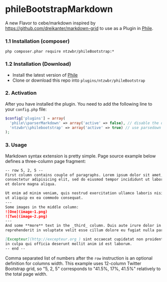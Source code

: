 phileBootstrapMarkdown
====================

A new Flavor to cebe/markdown inspired by https://github.com/dreikanter/markdown-grid to use as a Plugin in [Phile](https://github.com/PhileCMS/Phile).

### 1.1 Installation (composer)
```
php composer.phar require ntzwbr/phileBootstrap:*
```

### 1.2 Installation (Download)

* Install the latest version of [Phile](https://github.com/PhileCMS/Phile)
* Clone or download this repo into `plugins/ntzwbr/phileBootstrap`

### 2. Activation

After you have installed the plugin. You need to add the following line to your `config.php` file:

```php
$config['plugins'] = array(
  'phile\\parserMarkdown' => array('active' => false), // disable the default parser
  'ntzwbr\\philebootstrap' => array('active' => true) // use parsedown
);
```
### 3. Usage

Markdown syntax extension is pretty simple. Page source example below defines
a three-column page fragment:

```markdown
-- row 5, 2, 5 --
First column contains couple of paragraphs. Lorem ipsum dolor sit amet,
consectetur adipisicing elit, sed do eiusmod tempor incididunt ut labore
et dolore magna aliqua.

Ut enim ad minim veniam, quis nostrud exercitation ullamco laboris nisi
ut aliquip ex ea commodo consequat.
---
Some images in the middle column:
![One](image-1.png)
![Two](image-2.png)
---
And some **more** text in the _third_ column. Duis aute irure dolor in
reprehenderit in voluptate velit esse cillum dolore eu fugiat nulla pariatur.

[Excepteur](http://excepteur.org ) sint occaecat cupidatat non proident, sunt
in culpa qui officia deserunt mollit anim id est laborum.
-- end --
```

Comma separated list of numbers after the `row` instruction is an optional
definition for columns width. This example uses 12-column Twitter Bootstrap
grid, so "5, 2, 5" corresponds to "41.5%, 17%, 41.5%" relatively to the total
page width.
